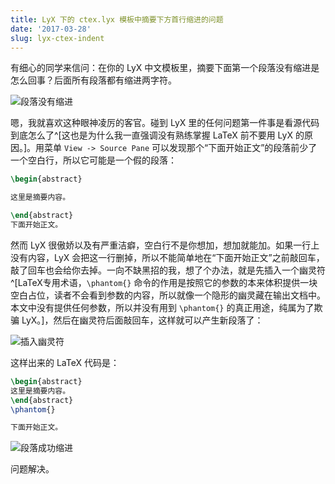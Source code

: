 ```yaml
---
title: LyX 下的 ctex.lyx 模板中摘要下方首行缩进的问题
date: '2017-03-28'
slug: lyx-ctex-indent
---
```


有细心的同学来信问：在你的 LyX 中文模板里，摘要下面第一个段落没有缩进是怎么回事？后面所有段落都有缩进两字符。

![段落没有缩进](https://db.yihui.name/images/lyx-ctex-indent-1.png)

嗯，我就喜欢这种眼神凌厉的客官。碰到 LyX 里的任何问题第一件事是看源代码到底怎么了^[这也是为什么我一直强调没有熟练掌握 LaTeX 前不要用 LyX 的原因。]。用菜单 `View -> Source Pane` 可以发现那个“下面开始正文”的段落前少了一个空白行，所以它可能是一个假的段落：

```tex
\begin{abstract}

这里是摘要内容。

\end{abstract}
下面开始正文。
```

然而 LyX 很傲娇以及有严重洁癖，空白行不是你想加，想加就能加。如果一行上没有内容，LyX 会把这一行删掉，所以不能简单地在“下面开始正文”之前敲回车，敲了回车也会给你去掉。一向不缺黑招的我，想了个办法，就是先插入一个幽灵符^[LaTeX专用术语，`\phantom{}` 命令的作用是按照它的参数的本来体积提供一块空白占位，读者不会看到参数的内容，所以就像一个隐形的幽灵藏在输出文档中。本文中没有提供任何参数，所以并没有用到 `\phantom{}` 的真正用途，纯属为了欺骗 LyX。]，然后在幽灵符后面敲回车，这样就可以产生新段落了：

![插入幽灵符](https://db.yihui.name/images/lyx-ctex-indent-2.png)

这样出来的 LaTeX 代码是：

```tex
\begin{abstract}
这里是摘要内容。
\end{abstract}
\phantom{}

下面开始正文。
```

![段落成功缩进](https://db.yihui.name/images/lyx-ctex-indent-3.png)

问题解决。
